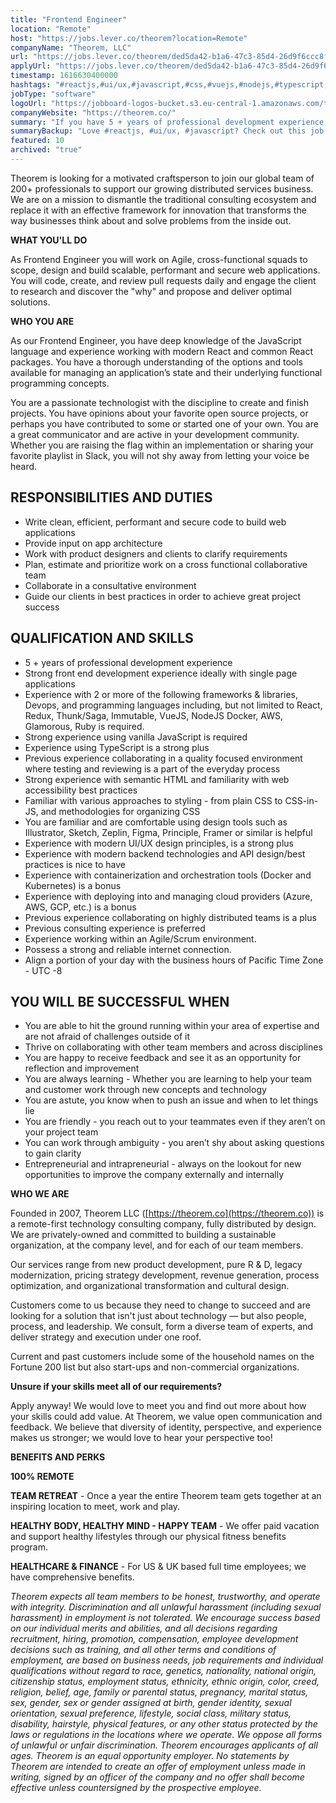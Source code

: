 ```yaml
---
title: "Frontend Engineer"
location: "Remote"
host: "https://jobs.lever.co/theorem?location=Remote"
companyName: "Theorem, LLC"
url: "https://jobs.lever.co/theorem/ded5da42-b1a6-47c3-85d4-26d9f6ccc8f9"
applyUrl: "https://jobs.lever.co/theorem/ded5da42-b1a6-47c3-85d4-26d9f6ccc8f9/apply"
timestamp: 1616630400000
hashtags: "#reactjs,#ui/ux,#javascript,#css,#vuejs,#nodejs,#typescript,#rubylang,#docker,#aws"
jobType: "software"
logoUrl: "https://jobboard-logos-bucket.s3.eu-central-1.amazonaws.com/theorem-llc"
companyWebsite: "https://theorem.co/"
summary: "If you have 5 + years of professional development experience, Theorem is looking for someone with your knowledge."
summaryBackup: "Love #reactjs, #ui/ux, #javascript? Check out this job post!"
featured: 10
archived: "true"
---
```


Theorem is looking for a motivated craftsperson to join our global team of 200+ professionals to support our growing distributed services business. We are on a mission to dismantle the traditional consulting ecosystem and replace it with an effective framework for innovation that transforms the way businesses think about and solve problems from the inside out.

**WHAT YOU'LL DO**

As Frontend Engineer you will work on Agile, cross-functional squads to scope, design and build scalable, performant and secure web applications. You will code, create, and review pull requests daily and engage the client to research and discover the "why" and propose and deliver optimal solutions.  

**WHO YOU ARE**

As our Frontend Engineer, you have deep knowledge of the JavaScript language and experience working with modern React and common React packages. You have a thorough understanding of the options and tools available for managing an application’s state and their underlying functional programming concepts. 

You are a passionate technologist with the discipline to create and finish projects. You have opinions about your favorite open source projects, or perhaps you have contributed to some or started one of your own. You are a great communicator and are active in your development community. Whether you are raising the flag within an implementation or sharing your favorite playlist in Slack, you will not shy away from letting your voice be heard.  

## RESPONSIBILITIES AND DUTIES

*   Write clean, efficient, performant and secure code to build web applications
*   Provide input on app architecture
*   Work with product designers and clients to clarify requirements
*   Plan, estimate and prioritize work on a cross functional collaborative team
*   Collaborate in a consultative environment 
*   Guide our clients in best practices in order to achieve great project success

## QUALIFICATION AND SKILLS

*   5 + years of professional development experience
*   Strong front end development experience ideally with single page applications
*   Experience with 2 or more of the following frameworks & libraries, Devops, and programming languages including, but not limited to React, Redux, Thunk/Saga, Immutable, VueJS, NodeJS Docker, AWS, Glamorous, Ruby is required.
*   Strong experience using vanilla JavaScript is required
*   Experience using TypeScript is a strong plus
*   Previous experience collaborating in a quality focused environment where testing and reviewing is a part of the everyday process
*   Strong experience with semantic HTML and familiarity with web accessibility best practices
*   Familiar with various approaches to styling - from plain CSS to CSS-in-JS, and methodologies for organizing CSS
*   You are familiar and are comfortable using design tools such as  Illustrator, Sketch, Zeplin, Figma, Principle, Framer or similar is helpful
*   Experience with modern UI/UX design principles, is a strong plus
*   Experience with modern backend technologies and API design/best practices is nice to have
*   Experience with containerization and orchestration tools (Docker and Kubernetes) is a bonus
*   Experience with deploying into and managing cloud providers (Azure, AWS, GCP, etc.) is a bonus
*   Previous experience collaborating on highly distributed teams is a plus
*   Previous consulting experience is preferred
*   Experience working within an Agile/Scrum environment.
*   Possess a strong and reliable internet connection.
*   Align a portion of your day with the business hours of Pacific Time Zone - UTC -8

## YOU WILL BE SUCCESSFUL WHEN

*   You are able to hit the ground running within your area of expertise and are not afraid of challenges outside of it
*   Thrive on collaborating with other team members and across disciplines
*   You are happy to receive feedback and see it as an opportunity for reflection and improvement
*   You are always learning - Whether you are learning to help your team and customer work through new concepts and technology 
*   You are astute, you know when to push an issue and when to let things lie
*   You are friendly - you reach out to your teammates even if they aren’t on your project team
*   You can work through ambiguity - you aren’t shy about asking questions to gain clarity 
*   Entrepreneurial and intrapreneurial - always on the lookout for new opportunities to improve the company externally and internally

**WHO WE ARE**

Founded in 2007, Theorem LLC ([https://theorem.co](https://theorem.co)) is a remote-first technology consulting company, fully distributed by design. We are privately-owned and committed to building a sustainable organization, at the company level, and for each of our team members.

Our services range from new product development, pure R & D, legacy modernization, pricing strategy development, revenue generation, process optimization, and organizational transformation and cultural design.

Customers come to us because they need to change to succeed and are looking for a solution that isn't just about technology — but also people, process, and leadership. We consult, form a diverse team of experts, and deliver strategy and execution under one roof.

Current and past customers include some of the household names on the Fortune 200 list but also start-ups and non-commercial organizations.

**Unsure if your skills meet all of our requirements?**

Apply anyway! We would love to meet you and find out more about how your skills could add value. At Theorem, we value open communication and feedback. We believe that diversity of identity, perspective, and experience makes us stronger; we would love to hear your perspective too!

**BENEFITS AND PERKS**

**100% REMOTE**

**TEAM RETREAT** - Once a year the entire Theorem team gets together at an inspiring location to meet, work and play.

**HEALTHY BODY, HEALTHY MIND - HAPPY TEAM** - We offer paid vacation and support healthy lifestyles through our physical fitness benefits program.

**HEALTHCARE & FINANCE** \- For US & UK based full time employees; we have comprehensive benefits.

_Theorem expects all team members to be honest, trustworthy, and operate with integrity. Discrimination and all unlawful harassment (including sexual harassment) in employment is not tolerated. We encourage success based on our individual merits and abilities, and all decisions regarding recruitment, hiring, promotion, compensation, employee development decisions such as training, and all other terms and conditions of employment, are based on business needs, job requirements and individual qualifications without regard to race, genetics, nationality, national origin, citizenship status, employment status, ethnicity, ethnic origin, color, creed, religion, belief, age, family or parental status, pregnancy, marital status, sex, gender, sex or gender assigned at birth, gender identity, sexual orientation, sexual preference, lifestyle, social class, military status, disability, hairstyle, physical features, or any other status protected by the laws or regulations in the locations where we operate. We oppose all forms of unlawful or unfair discrimination. Theorem encourages applicants of all ages. Theorem is an equal opportunity employer. No statements by Theorem are intended to create an offer of employment unless made in writing, signed by an officer of the company and no offer shall become effective unless countersigned by the prospective employee._
